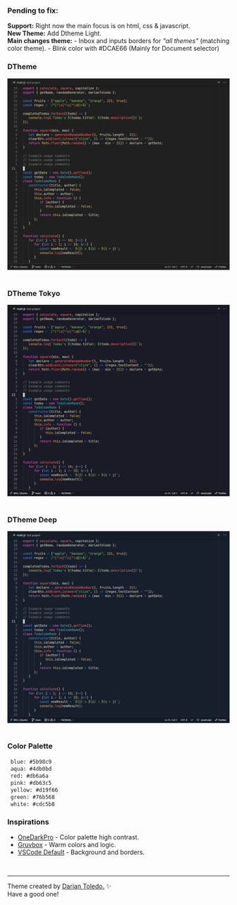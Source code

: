 ### Pending to fix:

**Support:** Right now the main focus is on html, css & javascript.<br>
**New Theme:** Add Dtheme Light.<br>
**Main changes theme:** - Inbox and inputs borders for _"all themes"_ (matching color theme). - Blink color with #DCAE66 (Mainly for Document selector)

### DTheme

![DTheme](images/dtheme.png)
&nbsp;

### DTheme Tokyo

![DTheme Tokyo](images/dtheme-tokyo.png)
&nbsp;

### DTheme Deep

![DTheme Deep](images/dtheme-deep.png)
&nbsp;

### Color Palette

<!-- **Changes README:** Visual color palette like [gruvbox](https://github.com/morhetz/gruvbox/tree/master) repository. -->

```
 blue: #5b98c9
 aqua: #4db0bd
 red: #db6a6a
 pink: #db63c5
 yellow: #d19f66
 green: #76b568
 white: #cdc5b8
```

### Inspirations

-  [OneDarkPro](https://github.com/Binaryify/OneDark-Pro) - Color palette high contrast.
-  [Gruvbox](https://github.com/sainnhe/gruvbox-material-vscode) - Warm colors and logic.
-  [VSCode Default]() - Background and borders.

&nbsp;

---

Theme created by <a href="https://github.com/darianmorat">Darian Toledo.</a> ✨ <br />
Have a good one!
